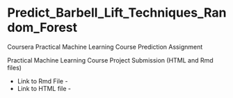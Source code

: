 # Predict_Barbell_Lift_Techniques_Random_Forest
Coursera Practical Machine Learning Course Prediction Assignment

Practical Machine Learning Course Project Submission (HTML and Rmd files)  
 - Link to Rmd File - 
 - Link to HTML file - 

